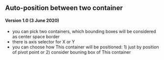 ## Auto-position between two container

#### Version 1.0 (3 June 2020)
* you can pick two containers, which bounding boxes will be considered as center space border
* there is axis selector for X or Y
* you can choose how This container will be positioned: 1) just by position of pivot point or 2) consider bouning box of This container
